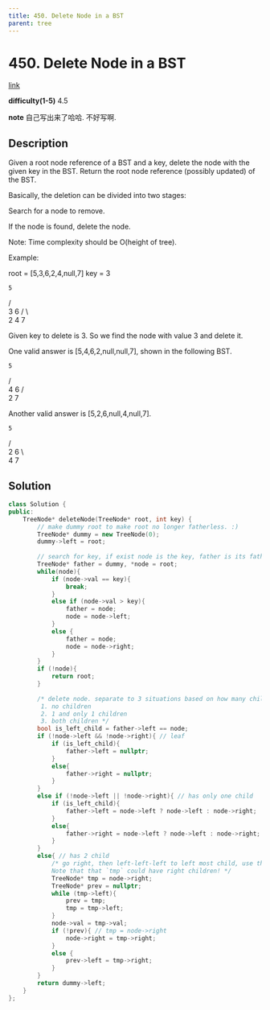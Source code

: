 ```yaml
---
title: 450. Delete Node in a BST
parent: tree
---
```

# 450. Delete Node in a BST
[link](https://leetcode.com/problems/delete-node-in-a-bst/)

**difficulty(1-5)**
4.5

**note**
自己写出来了哈哈. 不好写啊.

## Description
Given a root node reference of a BST and a key, delete the node with the given key in the BST. Return the root node reference (possibly updated) of the BST.

Basically, the deletion can be divided into two stages:

Search for a node to remove.

If the node is found, delete the node.

Note: Time complexity should be O(height of tree).

Example:

root = [5,3,6,2,4,null,7]
key = 3

    5
   / \
  3   6
 / \   \
2   4   7

Given key to delete is 3. So we find the node with value 3 and delete it.

One valid answer is [5,4,6,2,null,null,7], shown in the following BST.

    5
   / \
  4   6
 /     \
2       7

Another valid answer is [5,2,6,null,4,null,7].

    5
   / \
  2   6
   \   \
    4   7

## Solution
```c++
class Solution {
public:
    TreeNode* deleteNode(TreeNode* root, int key) {
        // make dummy root to make root no longer fatherless. :) 
        TreeNode* dummy = new TreeNode(0);
        dummy->left = root;
        
        // search for key, if exist node is the key, father is its father.
        TreeNode* father = dummy, *node = root;
        while(node){
            if (node->val == key){
                break;
            }
            else if (node->val > key){
                father = node;
                node = node->left;
            }
            else {
                father = node;
                node = node->right;
            }
        }
        if (!node){
            return root;
        }
        
        /* delete node. separate to 3 situations based on how many children node has:
         1. no children
         2. 1 and only 1 children
         3. both children */
        bool is_left_child = father->left == node;
        if (!node->left && !node->right){ // leaf
            if (is_left_child){
                father->left = nullptr;
            }
            else{
                father->right = nullptr;
            }
        }
        else if (!node->left || !node->right){ // has only one child
            if (is_left_child){
                father->left = node->left ? node->left : node->right;
            }
            else{
                father->right = node->left ? node->left : node->right;
            }
        }
        else{ // has 2 child
            /* go right, then left-left-left to left most child, use that `tmp` to replace node.
            Note that that `tmp` could have right children! */
            TreeNode* tmp = node->right;
            TreeNode* prev = nullptr;
            while (tmp->left){
                prev = tmp;
                tmp = tmp->left;
            }
            node->val = tmp->val;
            if (!prev){ // tmp = node->right
                node->right = tmp->right;
            }
            else {
                prev->left = tmp->right;
            }
        }
        return dummy->left;
    }
};
```